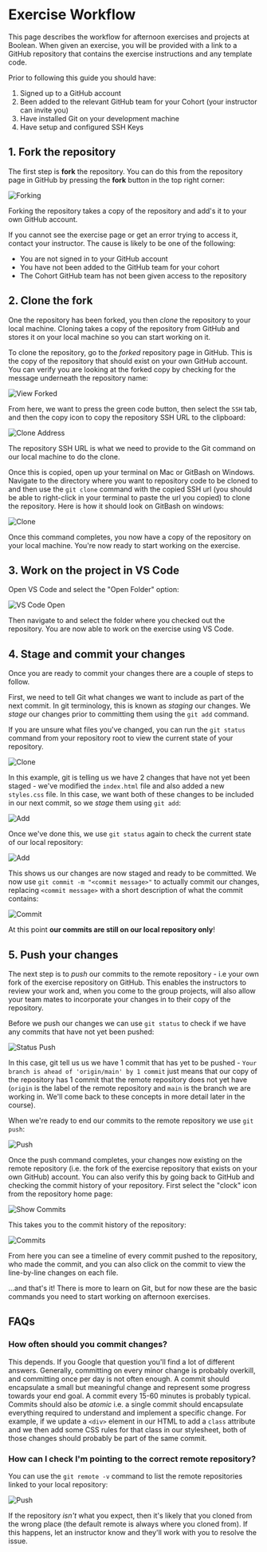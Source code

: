 # Exercise Workflow
This page describes the workflow for afternoon exercises and projects at Boolean. When given an exercise, you will be provided with a link to a GitHub repository that contains the exercise instructions and any template code. 

Prior to following this guide you should have:

1. Signed up to a GitHub account
2. Been added to the relevant GitHub team for your Cohort (your instructor can invite you)
3. Have installed Git on your development machine
4. Have setup and configured SSH Keys

## 1. Fork the repository
The first step is **fork** the repository. You can do this from the repository page in GitHub by pressing the **fork** button in the top right corner:

![Forking](images/fork.png)

Forking the repository takes a copy of the repository and add's it to your own GitHub account.

If you cannot see the exercise page or get an error trying to access it, contact your instructor. The cause is likely to be one of the following:

* You are not signed in to your GitHub account
* You have not been added to the GitHub team for your cohort
* The Cohort GitHub team has not been given access to the repository

## 2. Clone the fork
One the repository has been forked, you then *clone* the repository to your local machine. Cloning takes a copy of the repository from GitHub and stores it on your local machine so you can start working on it.
 
To clone the repository, go to the *forked* repository page in GitHub. This is the copy of the repository that should exist on your own GitHub account. You can verify you are looking at the forked copy by checking for the message underneath the repository name:

![View Forked](images/view-forked.png)

From here, we want to press the green code button, then select the `SSH` tab, and then the copy icon to copy the repository SSH URL to the clipboard:

![Clone Address](images/clone-address.png)

The repository SSH URL is what we need to provide to the Git command on our local machine to do the clone.

Once this is copied, open up your terminal on Mac or GitBash on Windows. Navigate to the directory where you want to repository code to be cloned to and then use the `git clone` command with the copied SSH url (you should be able to right-click in your terminal to paste the url you copied) to clone the repository. Here is how it should look on GitBash on windows:

![Clone](images/clone-command.png)

Once this command completes, you now have a copy of the repository on your local machine. You're now ready to start working on the exercise.

## 3. Work on the project in VS Code

Open VS Code and select the "Open Folder" option:

![VS Code Open](images/vs-code-open-project.png)

Then navigate to and select the folder where you checked out the repository. You are now able to work on the exercise using VS Code.

## 4. Stage and commit your changes

Once you are ready to commit your changes there are a couple of steps to follow.

First, we need to tell Git what changes we want to include as part of the next commit. In git terminology, this is known as *staging* our changes. We *stage* our changes prior to committing them using the `git add` command. 

If you are unsure what files you've changed, you can run the `git status` command from your repository root to view the current state of your repository.

![Clone](images/git-status.png)

In this example, git is telling us we have 2 changes that have not yet been staged - we've modified the `index.html` file and also added a new `styles.css` file. In this case, we want both of these changes to be included in our next commit, so we *stage* them using `git add`:

![Add](images/git-add.png)

Once we've done this, we use `git status` again to check the current state of our local repository:

![Add](images/git-status-staged.png)

This shows us our changes are now staged and ready to be committed. We now use `git commit -m "<commit message>"` to actually commit our changes, replacing `<commit message>` with a short description of what the commit contains:

![Commit](images/git-commit.png)

At this point **our commits are still on our local repository only**! 

## 5. Push your changes
The next step is to *push* our commits to the remote repository - i.e your own fork of the exercise repository on GitHub. This enables the instructors to review your work and, when you come to the group projects, will also allow your team mates to incorporate your changes in to their copy of the repository.

Before we push our changes we can use `git status` to check if we have any commits that have not yet been pushed:

![Status Push](images/git-status-push.png)

In this case, git tell us us we have 1 commit that has yet to be pushed - `Your branch is ahead of 'origin/main' by 1 commit` just means that our copy of the repository has 1 commit that the remote repository does not yet have (`origin` is the label of the remote repository and `main` is the branch we are working in. We'll come back to these concepts in more detail later in the course).

When we're ready to end our commits to the remote repository we use `git push`:

![Push](images/git-push.png)

Once the push command completes, your changes now existing on the remote repository (i.e. the fork of the exercise repository that exists on your own GitHub) account. You can also verify this by going back to GitHub and checking the commit history of your repository. First select the "clock" icon from the repository home page:

![Show Commits](images/github-select-commits.png)

This takes you to the commit history of the repository:

![Commits](images/github-commits.png)

From here you can see a timeline of every commit pushed to the repository, who made the commit, and you can also click on the commit to view the line-by-line changes on each file.

...and that's it! There is more to learn on Git, but for now these are the basic commands you need to start working on afternoon exercises.

## FAQs

### How often should you commit changes? 
This depends. If you Google that question you'll find a lot of different answers. Generally, committing on every minor change is probably overkill, and committing once per day is not often enough. A commit should encapsulate a small but meaningful change and represent some progress towards your end goal. A commit every 15-60 minutes is probably typical. Commits should also be *atomic* i.e. a single commit should encapsulate everything required to understand and implement a specific change. For example, if we update a `<div>` element in our HTML to add a `class` attribute and we then add some CSS rules for that class in our stylesheet, both of those changes should probably be part of the same commit.

### How can I check I'm pointing to the correct remote repository?
You can use the `git remote -v` command to list the remote repositories linked to your local repository:

![Push](images/git-remote.png)

If the repository *isn't* what you expect, then it's likely that you cloned from the wrong place (the default remote is always where you cloned from). If this happens, let an instructor know and they'll work with you to resolve the issue.